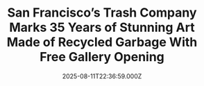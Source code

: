 ---
title: "San Francisco’s Trash Company Marks 35 Years of Stunning Art Made of Recycled Garbage With Free Gallery Opening"
date: 2025-08-11T22:36:59.000Z
category: Human Kindness
externalLink: "https://www.goodnewsnetwork.org/san-franciscos-trash-company-marks-35-years-of-stunning-art-made-from-recycled-garbage-by-local-artists/"
image: ""
excerpt: "Inside San Francisco’s 47-acre recycling and recovery center at the dump, where small businesses and residents can bring truckloads of cast-offs, artists have special access to a churning, ever-changing landscape where detritus from all over the city is sorted and processed. In fact, more than 100 tons of material enter the building every day. Besides […] The post San Francisco’s…"
---